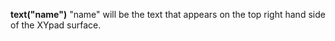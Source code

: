 **text("name")** "name" will be the text that appears on the top right hand side of the XYpad surface.  